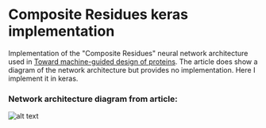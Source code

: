 # Composite Residues keras implementation

Implementation of the "Composite Residues" neural network architecture used in [Toward machine-guided design of proteins](https://www.biorxiv.org/content/early/2018/06/02/337154.full.pdf).
The article does show a diagram of the network architecture but provides no implementation.
Here I implement it in keras.



### Network architecture diagram from article:

![alt text](https://github.com/krdav/Composite-Residues_keras_implementation/blob/master/article_diagram.png "article diagram")




